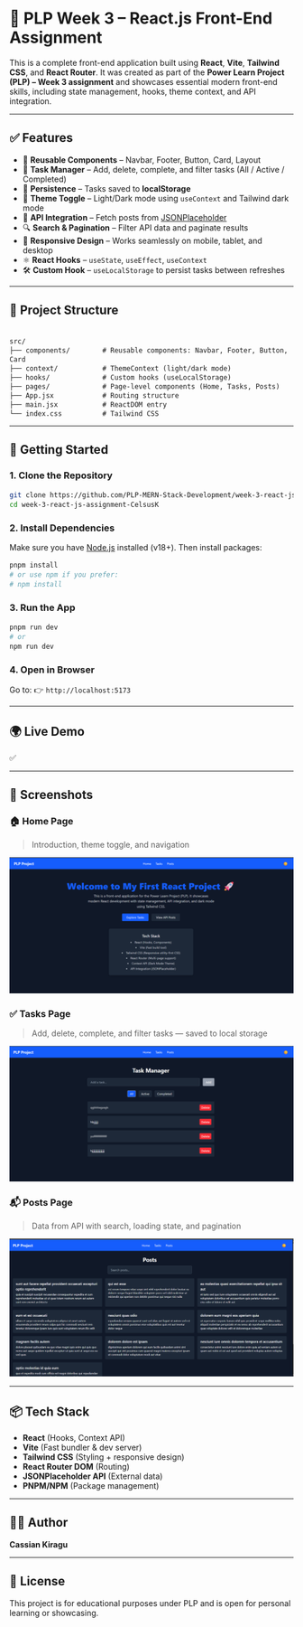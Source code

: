 
# 🌟 PLP Week 3 – React.js Front-End Assignment

This is a complete front-end application built using **React**, **Vite**, **Tailwind CSS**, and **React Router**. It was created as part of the **Power Learn Project (PLP) – Week 3 assignment** and showcases essential modern front-end skills, including state management, hooks, theme context, and API integration.

---

## ✅ Features

- 🧱 **Reusable Components** – Navbar, Footer, Button, Card, Layout
- 🎯 **Task Manager** – Add, delete, complete, and filter tasks (All / Active / Completed)
- 💾 **Persistence** – Tasks saved to **localStorage**
- 🌙 **Theme Toggle** – Light/Dark mode using `useContext` and Tailwind dark mode
- 🔄 **API Integration** – Fetch posts from [JSONPlaceholder](https://jsonplaceholder.typicode.com/)
- 🔍 **Search & Pagination** – Filter API data and paginate results
- 📱 **Responsive Design** – Works seamlessly on mobile, tablet, and desktop
- ⚛️ **React Hooks** – `useState`, `useEffect`, `useContext`
- 🛠️ **Custom Hook** – `useLocalStorage` to persist tasks between refreshes

---

## 🧠 Project Structure

```

src/
├── components/        # Reusable components: Navbar, Footer, Button, Card
├── context/           # ThemeContext (light/dark mode)
├── hooks/             # Custom hooks (useLocalStorage)
├── pages/             # Page-level components (Home, Tasks, Posts)
├── App.jsx            # Routing structure
├── main.jsx           # ReactDOM entry
└── index.css          # Tailwind CSS

````

---

## 🚀 Getting Started

### 1. Clone the Repository

```bash
git clone https://github.com/PLP-MERN-Stack-Development/week-3-react-js-assignment-CelsusK.git
cd week-3-react-js-assignment-CelsusK
````

### 2. Install Dependencies

Make sure you have [Node.js](https://nodejs.org/) installed (v18+). Then install packages:

```bash
pnpm install
# or use npm if you prefer:
# npm install
```

### 3. Run the App

```bash
pnpm run dev
# or
npm run dev
```

### 4. Open in Browser

Go to:
👉 `http://localhost:5173`

---

## 🌍 Live Demo

✅ 


---

## 📸 Screenshots

### 🏠 Home Page

> Introduction, theme toggle, and navigation

![Home Screenshot](./src/Screenshots/Screenshot%202025-07-11%20154553.png)

### ✅ Tasks Page

> Add, delete, complete, and filter tasks — saved to local storage

![Tasks Screenshot](./src/Screenshots/Screenshot%202025-07-11%20154647.png)

### 📬 Posts Page

> Data from API with search, loading state, and pagination

![Posts Screenshot](./src/Screenshots/Screenshot%202025-07-11%20154714.png)



---

## 📦 Tech Stack

* **React** (Hooks, Context API)
* **Vite** (Fast bundler & dev server)
* **Tailwind CSS** (Styling + responsive design)
* **React Router DOM** (Routing)
* **JSONPlaceholder API** (External data)
* **PNPM/NPM** (Package management)

---

## 👨‍💻 Author

**Cassian Kiragu**

---

## 📜 License

This project is for educational purposes under PLP and is open for personal learning or showcasing.
